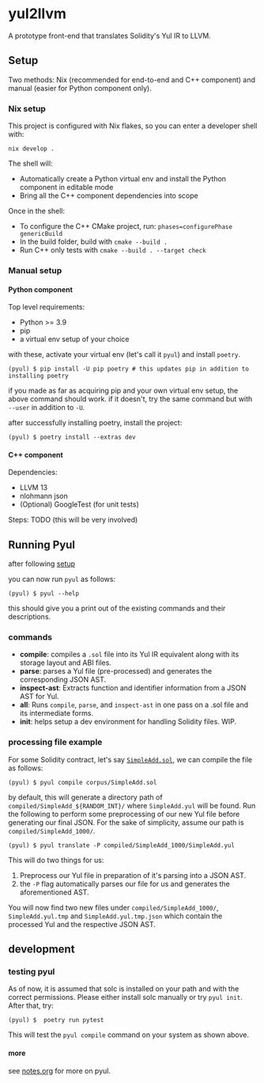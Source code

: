 # yul2llvm

A prototype front-end that translates Solidity's Yul IR to LLVM.

## Setup

Two methods: Nix (recommended for end-to-end and C++ component) and manual
(easier for Python component only).

### Nix setup

This project is configured with Nix flakes, so you can enter a developer shell
with:

```
nix develop .
```

The shell will:
* Automatically create a Python virtual env and install the Python component in
  editable mode
* Bring all the C++ component dependencies into scope

Once in the shell:
* To configure the C++ CMake project, run: `phases=configurePhase genericBuild`
* In the build folder, build with `cmake --build .`
* Run C++ only tests with `cmake --build . --target check`

### Manual setup

#### Python component

Top level requirements:

- Python >= 3.9
- pip
- a virtual env setup of your choice

with these, activate your virtual env (let's call it `pyul`) and install `poetry`.

```
(pyul) $ pip install -U pip poetry # this updates pip in addition to installing poetry
```

if you made as far as acquiring pip and your own virtual env setup, the above command should work. if it doesn't, try
the same command but with `--user` in addition to `-U`.

after successfully installing poetry, install the project:

```
(pyul) $ poetry install --extras dev
```

#### C++ component

Dependencies:
* LLVM 13
* nlohmann json
* (Optional) GoogleTest (for unit tests)

Steps: TODO (this will be very involved)

## Running Pyul

after following [setup](#setup)

you can now run `pyul` as follows:

```
(pyul) $ pyul --help
```

this should give you a print out of the existing commands and their descriptions.

### commands

- **compile**: compiles a `.sol` file into its Yul IR equivalent along with its storage layout and ABI files.
- **parse**: parses a Yul file (pre-processed) and generates the corresponding JSON AST.
- **inspect-ast**: Extracts function and identifier information from a JSON AST for Yul.
- **all**: Runs `compile`, `parse`, and `inspect-ast` in one pass on a .sol file and its intermediate forms.
- **init**: helps setup a dev environment for handling Solidity files. WIP.

### processing file example

For some Solidity contract, let's say [`SimpleAdd.sol`](./corpus/SimpleAdd.sol), we can compile the file as follows:

```
(pyul) $ pyul compile corpus/SimpleAdd.sol
```
by default, this will generate a directory path of `compiled/SimpleAdd_${RANDOM_INT}/` where `SimpleAdd.yul` will be found. Run the following to perform some preprocessing of our new Yul file before generating our final JSON. For the sake of simplicity, assume our path is `compiled/SimpleAdd_1000/`.

```
(pyul) $ pyul translate -P compiled/SimpleAdd_1000/SimpleAdd.yul
```

This will do two things for us:
1. Preprocess our Yul file in preparation of it's parsing into a JSON AST.
2. the `-P` flag automatically parses our file for us and generates the aforementioned AST.

You will now find two new files under `compiled/SimpleAdd_1000/`, `SimpleAdd.yul.tmp` and `SimpleAdd.yul.tmp.json` which contain the processed Yul and the respective JSON AST.

## development

### testing pyul

As of now, it is assumed that solc is installed on your path and with the correct permissions. Please either install solc manually or try `pyul init`. After that, try:
```
(pyul) $  poetry run pytest
```

This will test the `pyul compile` command on your system as shown above.

#### more

see [notes.org](notes.org) for more on pyul.
